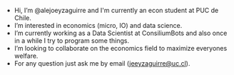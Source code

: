 - Hi, I’m @alejoeyzaguirre and I'm currently an econ student at PUC de Chile.
- I’m interested in economics (micro, IO) and data science. 
- I’m currently working as a Data Scientist at ConsiliumBots and also once in a while I try to program some things.
- I’m looking to collaborate on the economics field to maximize everyones welfare.
- For any question just ask me by email (jeeyzaguirre@uc.cl).

<!---
alejoeyzaguirre/alejoeyzaguirre is a ✨ special ✨ repository because its `README.md` (this file) appears on your GitHub profile.
You can click the Preview link to take a look at your changes.
--->
